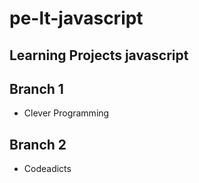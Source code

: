 # pe-lt-javascript

## Learning Projects javascript

## Branch 1

- Clever Programming

## Branch 2

- Codeadicts
